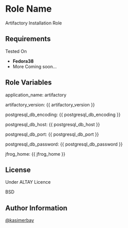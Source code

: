 Role Name
=========

Artifactory Installation Role

Requirements
------------

Tested On 
* **Fedora38**
* More Coming soon...

Role Variables
--------------

application_name: artifactory

artifactory_version: {{ artifactory_version }}

postgresql_db_encoding: {{ postgresql_db_encoding }}

postgresql_db_host: {{ postgresql_db_host }}

postgresql_db_port: {{ postgresql_db_port }}

postgresql_db_password: {{ postgresql_db_password }}

jfrog_home: {{ jfrog_home }}


License
-------

Under ALTAY Licence


BSD

Author Information
------------------

[@kasimerbay](https://kasimerbay.github.io)
